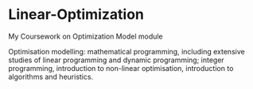 # Linear-Optimization
My Coursework on Optimization Model module

Optimisation modelling: mathematical programming, including extensive studies of linear programming and dynamic programming; integer programming, introduction to non-linear optimisation, introduction to algorithms and heuristics.

